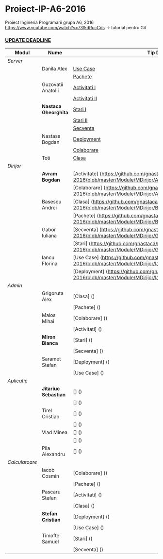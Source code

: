 # Proiect-IP-A6-2016
Proiect Ingineria Programarii grupa A6,  2016
https://www.youtube.com/watch?v=73I5dRucCds -> tutorial pentru Git
[<h3>UPDATE DEADLINE</h3>](https://github.com/gnastaca/Proiect-IP-A6-2016/blob/master/TERMENE_LIMITA.md)

 
 Modul|                    Nume                | Tip Diagrama 
------| ---------------------------------------| ------------  
*Server*|                    |
      | Danila Alex          | [Use Case](https://github.com/gnastaca/Proiect-IP-A6-2016/blob/master/Module/MServer/P_Danila_Alexandru/Diagrame/UseCaseDiagram.png)
      |                      | [Pachete](https://github.com/gnastaca/Proiect-IP-A6-2016/blob/master/Module/MServer/P_Danila_Alexandru/Diagrame/PackageDiagram.png)
      | Guzovatii Anatolii   | [Activitati I](https://github.com/gnastaca/Proiect-IP-A6-2016/blob/master/Module/MServer/P_Guzovatii_Anatolii/Diagrame/Diagrama_Activitati.png)
      |                      | [Activitati II](https://github.com/gnastaca/Proiect-IP-A6-2016/blob/master/Module/MServer/P_Guzovatii_Anatolii/Diagrame/Diagrama_Activitati2.png)
      |**Nastaca Gheorghita**| [Stari I](https://github.com/gnastaca/Proiect-IP-A6-2016/blob/master/Module/MServer/P_Nastaca_Gheorghita/Diagrame/Stari1.png)
      |                      | [Stari II](https://github.com/gnastaca/Proiect-IP-A6-2016/blob/master/Module/MServer/P_Nastaca_Gheorghita/Diagrame/Stari2.png)
      |                      | [Secventa](https://github.com/gnastaca/Proiect-IP-A6-2016/blob/master/Module/MServer/P_Nastaca_Gheorghita/Diagrame/Secventa.png)
      | Nastasa Bogdan       | [Deployment](https://github.com/gnastaca/Proiect-IP-A6-2016/blob/master/Module/MServer/P_Nastasa_Bogdan/Diagrame/Diagrama_Deployment.png)
      |                      | [Colaborare](https://github.com/gnastaca/Proiect-IP-A6-2016/blob/master/Module/MServer/P_Nastasa_Bogdan/Diagrame/Diagrama_Colaborare.png)
      | Toti                 | [Clasa](https://github.com/gnastaca/Proiect-IP-A6-2016/blob/master/Module/MServer/P_Nastaca_Gheorghita/Diagrame/Diagrama_Clasa.png)
*Dirijor*|                   | 
      | **Avram Bogdan**     | [Activitate] (https://github.com/gnastaca/Proiect-IP-A6-2016/blob/master/Module/MDirijor/Avram_Bogdan_Diagrama_Activitate.png)
      |                      | [Colaborare] (https://github.com/gnastaca/Proiect-IP-A6-2016/blob/master/Module/MDirijor/Avram_Bogdan_Diagrama_Colaborare.png)
      | Basescu Andrei       | [Clasa] (https://github.com/gnastaca/Proiect-IP-A6-2016/blob/master/Module/MDirijor/Basescu_Andrei_Diagrama_Clasa.png)
      |                      | [Pachete] (https://github.com/gnastaca/Proiect-IP-A6-2016/blob/master/Module/MDirijor/Basescu_Andrei_Diagrama_Pachete.png)
      | Gabor Iuliana        | [Secventa] (https://github.com/gnastaca/Proiect-IP-A6-2016/blob/master/Module/MDirijor/Gabor_Iuliana_Diagrama_Secventa.png)
      |                      | [Stari] (https://github.com/gnastaca/Proiect-IP-A6-2016/blob/master/Module/MDirijor/Gabor_Iuliana_Diagrama_Stare.png)
      | Iancu Florina        | [Use Case] (https://github.com/gnastaca/Proiect-IP-A6-2016/blob/master/Module/MDirijor/Iancu_Florina_Diagrama_UseCase.png)
      |                      | [Deployment] (https://github.com/gnastaca/Proiect-IP-A6-2016/blob/master/Module/MDirijor/Iancu_Florina_Diagrama_Deployment.png)
*Admin*|                     | 
      | Grigoruta Alex       | [Clasa] ()
      |                      | [Pachete] ()
      | Malos Mihai          | [Colaborare] ()
      |                      | [Activitati] ()
      | **Miron Bianca**    | [Stari] ()
      |                      | [Secventa] ()
      | Saramet Stefan       | [Deployment] ()
      |                      | [Use Case] ()
*Aplicatie*|                 | 
      |**Jitariuc Sebastian**| [] ()
      |                      | [] ()
      | Tirel Cristian       | [] ()
      |                      | [] ()
      | Vlad Minea           | [] ()
      |                      | [] ()
      | Pila Alexandru       | [] ()
*Calculatoare*|              | 
      | Iacob Cosmin         | [Colaborare] ()
      |                      | [Pachete] ()
      | Pascaru Stefan       | [Activitati] ()
      |                      | [Clasa] ()
      | **Stefan Cristian**  | [Deployment] ()
      |                      | [Use Case] ()
      | Timofte Samuel       | [Stari] ()
      |                      | [Secventa] ()





